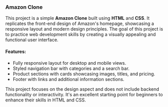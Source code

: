 ### Amazon Clone

This project is a simple **Amazon Clone** built using **HTML** and **CSS**. It replicates the front-end design of Amazon's homepage, showcasing a responsive layout and modern design principles. The goal of this project is to practice web development skills by creating a visually appealing and functional user interface.

#### Features:
- Fully responsive layout for desktop and mobile views.  
- Styled navigation bar with categories and a search bar.  
- Product sections with cards showcasing images, titles, and pricing.  
- Footer with links and additional information sections.

This project focuses on the design aspect and does not include backend functionality or interactivity. It's an excellent starting point for beginners to enhance their skills in HTML and CSS.
